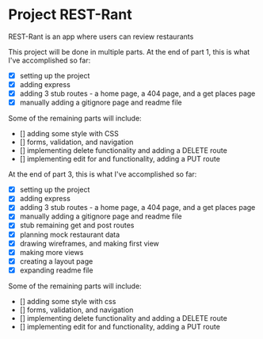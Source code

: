 # Project REST-Rant

REST-Rant is an app where users can review restaurants

This project will be done in multiple parts. At the end of part 1, this is what I've accomplished so far:

- [x] setting up the project
- [x] adding express
- [x] adding 3 stub routes - a home page, a 404 page, and a get places page
- [x] manually adding a gitignore page and readme file

Some of the remaining parts will include:

- [] adding some style with CSS
- [] forms, validation, and navigation
- [] implementing delete functionality and adding a DELETE route
- [] implementing edit for and functionality, adding a PUT route

At the end of part 3, this is what I've accomplished so far:

- [x] setting up the project
- [x] adding express
- [x] adding 3 stub routes - a home page, a 404 page, and a get places page
- [x] manually adding a gitignore page and readme file
- [x] stub remaining get and post routes
- [x] planning mock restaurant data
- [x] drawing wireframes, and making first view
- [x] making more views
- [x] creating a layout page
- [x] expanding readme file

Some of the remaining parts will include:

- [] adding some style with css
- [] forms, validation, and navigation
- [] implementing delete functionality and adding a DELETE route
- [] implementing edit for and functionality, adding a PUT route